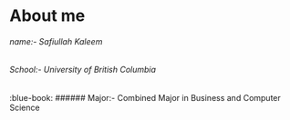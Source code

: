 # About me
###### name:- Safiullah Kaleem
###### School:- University of British Columbia
:blue-book: ###### Major:- Combined Major in Business and Computer Science 
